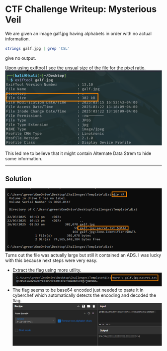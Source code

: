 # CTF Challenge Writeup: Mysterious Veil

We are given an image galf.jpg having alphabets in order with no actual information.

```bash
strings galf.jpg | grep 'CSL'
```
give no output. 

Upon using exiftool I see the unsual size of the file for the pixel ratio.
![alt text](image-4.png)

This led me to believe that it might contain Alternate Data Strem to hide some information.

---

## Solution
![alt text](image-3.png)
Turns out the file was actually large but still it contained an ADS. I was lucky with this because next steps were very easy.
- Extract the flag using more utility.
![alt text](image-1.png)
- The flag seems to be base64 encoded just needed to paste it in cyberchef which automatically detects the encoding and decoded the flag.
![alt text](image.png)
